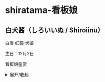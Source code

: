 # shiratama-看板娘

## 白犬酱（しろいいぬ / Shiroiinu）

白发·红瞳·犬娘

生日：12月2日

看板娘鉴赏

<details>
<summary>展开/收起</summary>
<img src= https://user-images.githubusercontent.com/118591722/233266387-bcf7b378-9e63-42a5-ba52-4110fcb90fd0.jpg /> 
